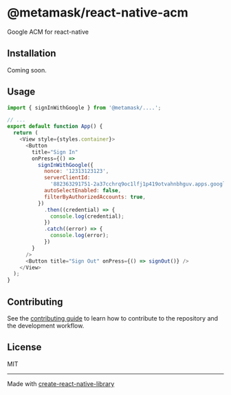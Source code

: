 # @metamask/react-native-acm

Google ACM for react-native

## Installation

Coming soon.

## Usage


```js
import { signInWithGoogle } from '@metamask/....';

// ...
export default function App() {
  return (
    <View style={styles.container}>
      <Button
        title="Sign In"
        onPress={() =>
          signInWithGoogle({
            nonce: '12313123123',
            serverClientId:
              '882363291751-2a37cchrq9oc1lfj1p419otvahnbhguv.apps.googleusercontent.com',
            autoSelectEnabled: false,
            filterByAuthorizedAccounts: true,
          })
            .then((credential) => {
              console.log(credential);
            })
            .catch((error) => {
              console.log(error);
            })
        }
      />
      <Button title="Sign Out" onPress={() => signOut()} />
    </View>
  );
}
```


## Contributing

See the [contributing guide](CONTRIBUTING.md) to learn how to contribute to the repository and the development workflow.

## License

MIT

---

Made with [create-react-native-library](https://github.com/callstack/react-native-builder-bob)
